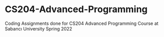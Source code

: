 # CS204-Advanced-Programming
Coding Assignments done for CS204 Advanced Programming Course at Sabancı University Spring 2022
